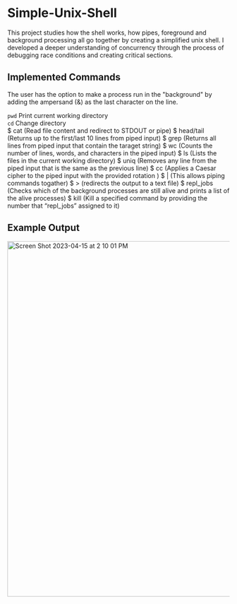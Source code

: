 # Simple-Unix-Shell
This project studies how the shell works, how pipes, foreground and background processing all go together by creating a simplified unix shell. I developed a deeper understanding of concurrency through the process of debugging race conditions and creating critical sections. 

## Implemented Commands
The user has the option to make a process run in the "background" by adding the ampersand (&) as the last character on the line.

```pwd``` Print current working directory <br />
```cd``` Change directory <br />
$ cat (Read file content and redirect to STDOUT or pipe)
$ head/tail (Returns up to the first/last 10 lines from piped input)
$ grep (Returns all lines from piped input that contain the taraget string)
$ wc (Counts the number of lines, words, and characters in the piped input)
$ ls (Lists the files in the current working directory)
$ uniq (Removes any line from the piped input that is the same as the previous line)
$ cc <r> (Applies a Caesar cipher to the piped input with the provided rotation <r>)
$ | (This allows piping commands togather)
$ \> (redirects the output to a text file)
$ repl_jobs (Checks which of the background processes are still alive and prints a list of the alive processes)
$ kill (Kill a specified command by providing the number that “repl_jobs” assigned to it)


## Example Output
<img width="805" alt="Screen Shot 2023-04-15 at 2 10 01 PM" src="https://user-images.githubusercontent.com/73949957/232246228-b4178fed-af82-4f0f-836b-055b9afc805f.png">

